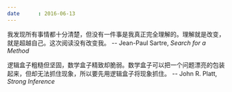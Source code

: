 ```yaml
---
date      : 2016-06-13
---
```


我发现所有事情都十分清楚，但没有一件事是我真正完全理解的。理解就是改变，就是超越自己。这次阅读没有改变我。
    -- Jean-Paul Sartre, _Search for a Method_

逻辑盒子粗糙但坚固，数学盒子精致却脆弱。数学盒子可以把一个问题漂亮的包装起来，但却无法抓住现象，所以要先用逻辑盒子将现象抓住。
    -- John R. Platt, _Strong Inference_
